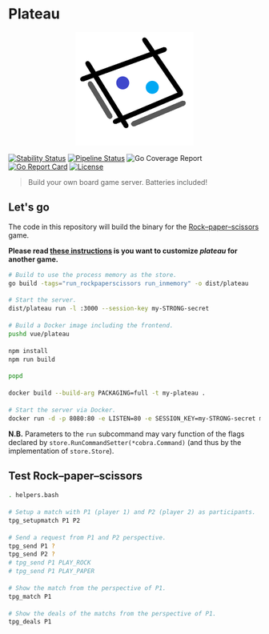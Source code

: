 # Plateau

<p align="center">
    <img src="vue/plateau/src/assets/logo.png" alt="Plateau" title="Plateau" />
</p>

[![Stability Status](https://img.shields.io/badge/stability-unstable-yellow.svg)](https://github.com/orangemug/stability-badges)
[![Pipeline Status](https://gitlab.com/le-garff-yoann/plateau/badges/master/pipeline.svg)](https://gitlab.com/le-garff-yoann/plateau/pipelines)
![Go Coverage Report](https://gitlab.com/le-garff-yoann/plateau/badges/master/coverage.svg?job=go:unit%20tests)
[![Go Report Card](https://goreportcard.com/badge/github.com/le-garff-yoann/plateau)](https://goreportcard.com/report/github.com/le-garff-yoann/plateau)
[![License](https://img.shields.io/badge/License-Apache%202.0-blue.svg)](LICENSE)

> Build your own board game server. Batteries included!

## Let's go

The code in this repository will build the binary for the [Rock–paper–scissors](https://en.wikipedia.org/wiki/Rock%E2%80%93paper%E2%80%93scissors) game.

**Please read [these instructions](CUSTOMIZING.md) is you want to customize *plateau* for another game.**

```bash
# Build to use the process memory as the store.
go build -tags="run_rockpaperscissors run_inmemory" -o dist/plateau 

# Start the server.
dist/plateau run -l :3000 --session-key my-STRONG-secret

# Build a Docker image including the frontend.
pushd vue/plateau

npm install
npm run build

popd

docker build --build-arg PACKAGING=full -t my-plateau .

# Start the server via Docker.
docker run -d -p 8080:80 -e LISTEN=80 -e SESSION_KEY=my-STRONG-secret my-plateau
```

**N.B.** Parameters to the `run` subcommand may vary function of the flags declared by `store.RunCommandSetter(*cobra.Command)` (and thus by the implementation of `store.Store`).

## Test Rock–paper–scissors

```bash
. helpers.bash

# Setup a match with P1 (player 1) and P2 (player 2) as participants.
tpg_setupmatch P1 P2

# Send a request from P1 and P2 perspective.
tpg_send P1 ?
tpg_send P2 ? 
# tpg_send P1 PLAY_ROCK
# tpg_send P1 PLAY_PAPER

# Show the match from the perspective of P1.
tpg_match P1

# Show the deals of the matchs from the perspective of P1.
tpg_deals P1
```
